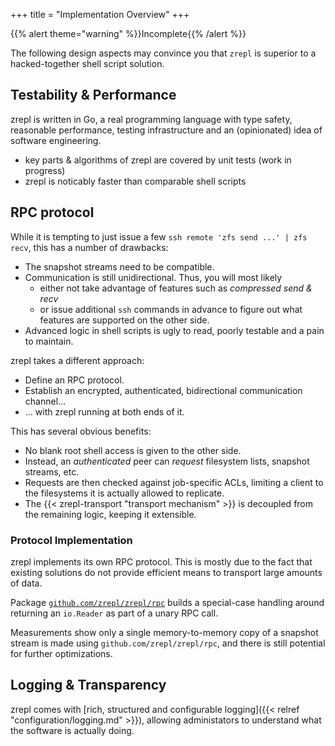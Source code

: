+++
title = "Implementation Overview"
+++

{{% alert theme="warning" %}}Incomplete{{% /alert %}}

The following design aspects may convince you that `zrepl` is superior to a hacked-together shell script solution.

## Testability & Performance

zrepl is written in Go, a real programming language with type safety,
reasonable performance, testing infrastructure and an (opinionated) idea of
software engineering.

* key parts & algorithms of zrepl are covered by unit tests (work in progress)
* zrepl is noticably faster than comparable shell scripts


## RPC protocol

While it is tempting to just issue a few `ssh remote 'zfs send ...' | zfs recv`, this has a number of drawbacks:

* The snapshot streams need to be compatible.
* Communication is still unidirectional. Thus, you will most likely
    * either not take advantage of features such as *compressed send & recv*
    * or issue additional `ssh` commands in advance to figure out what features are supported on the other side.
* Advanced logic in shell scripts is ugly to read, poorly testable and a pain to maintain.

zrepl takes a different approach:

* Define an RPC protocol.
* Establish an encrypted, authenticated, bidirectional communication channel...
* ... with zrepl running at both ends of it.

 This has several obvious benefits:

* No blank root shell access is given to the other side.
* Instead, an *authenticated* peer can *request* filesystem lists, snapshot streams, etc.
* Requests are then checked against job-specific ACLs, limiting a client to the filesystems it is actually allowed to replicate.
* The {{< zrepl-transport "transport mechanism" >}} is decoupled from the remaining logic, keeping it extensible.

### Protocol Implementation

zrepl implements its own RPC protocol.
This is mostly due to the fact that existing solutions do not provide efficient means to transport large amounts of data.

Package [`github.com/zrepl/zrepl/rpc`](https://github.com/zrepl/zrepl/tree/master/rpc) builds a special-case handling around returning an `io.Reader` as part of a unary RPC call.

Measurements show only a single memory-to-memory copy of a snapshot stream is made using `github.com/zrepl/zrepl/rpc`, and there is still potential for further optimizations.

## Logging & Transparency

zrepl comes with [rich, structured and configurable logging]({{< relref "configuration/logging.md" >}}), allowing administators to understand what the software is actually doing.
